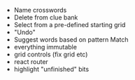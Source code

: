 - Name crosswords
- Delete from clue bank
- Select from a pre-defined starting grid
- "Undo"
- Suggest words based on pattern Match
- everything immutable
- grid controls (fix grid etc)
- react router
- highlight "unfinished" bits
